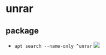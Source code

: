 # unrar

## package
* `apt search --name-only ^unrar`
[<img src="https://i.imgur.com/lHRbSzz.png">](https://i.imgur.com/lHRbSzz.png)
